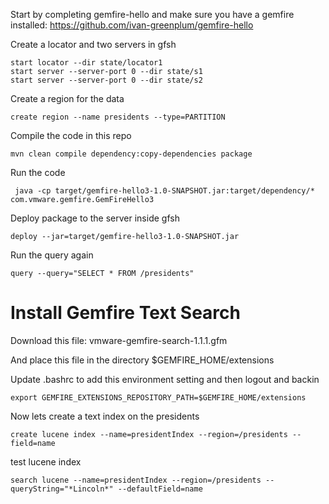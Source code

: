 Start by completing gemfire-hello and make sure you have a gemfire installed:
https://github.com/ivan-greenplum/gemfire-hello

Create a locator and two servers in gfsh
```
start locator --dir state/locator1
start server --server-port 0 --dir state/s1
start server --server-port 0 --dir state/s2
```

Create a region for the data
```
create region --name presidents --type=PARTITION
```

Compile the code in this repo
```
mvn clean compile dependency:copy-dependencies package
```

Run the code
```
 java -cp target/gemfire-hello3-1.0-SNAPSHOT.jar:target/dependency/*  com.vmware.gemfire.GemFireHello3
```
Deploy package to the server inside gfsh
```
deploy --jar=target/gemfire-hello3-1.0-SNAPSHOT.jar
```

Run the query again
```
query --query="SELECT * FROM /presidents"
```

# Install Gemfire Text Search
Download this file: vmware-gemfire-search-1.1.1.gfm

And place this file in the directory $GEMFIRE_HOME/extensions

Update .bashrc to add this environment setting and then logout and backin
```
export GEMFIRE_EXTENSIONS_REPOSITORY_PATH=$GEMFIRE_HOME/extensions
```   

Now lets create a text index on the presidents
```
create lucene index --name=presidentIndex --region=/presidents --field=name
```

test lucene index
```
search lucene --name=presidentIndex --region=/presidents --queryString="*Lincoln*" --defaultField=name
```
